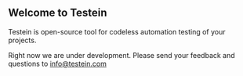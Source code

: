 ## Welcome to Testein

Testein is open-source tool for codeless automation testing of your projects.

Right now we are under development. Please send your feedback and questions to info@testein.com